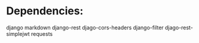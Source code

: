 # Dependencies:

django
markdown
django-rest
djago-cors-headers
django-filter
djago-rest-simplejwt
requests